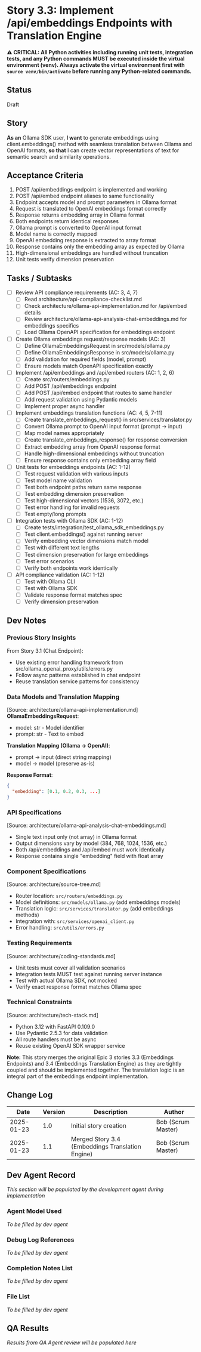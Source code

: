 # Story 3.3: Implement /api/embeddings Endpoints with Translation Engine

**⚠️ CRITICAL: All Python activities including running unit tests, integration tests, and any Python commands MUST be executed inside the virtual environment (venv). Always activate the virtual environment first with `source venv/bin/activate` before running any Python-related commands.**

## Status
Draft

## Story
**As an** Ollama SDK user,
**I want** to generate embeddings using client.embeddings() method with seamless translation between Ollama and OpenAI formats,
**so that** I can create vector representations of text for semantic search and similarity operations.

## Acceptance Criteria
1. POST /api/embeddings endpoint is implemented and working
2. POST /api/embed endpoint aliases to same functionality  
3. Endpoint accepts model and prompt parameters in Ollama format
4. Request is translated to OpenAI embeddings format correctly
5. Response returns embedding array in Ollama format
6. Both endpoints return identical responses
7. Ollama prompt is converted to OpenAI input format
8. Model name is correctly mapped
9. OpenAI embedding response is extracted to array format
10. Response contains only the embedding array as expected by Ollama
11. High-dimensional embeddings are handled without truncation
12. Unit tests verify dimension preservation

## Tasks / Subtasks
- [ ] Review API compliance requirements (AC: 3, 4, 7)
  - [ ] Read architecture/api-compliance-checklist.md
  - [ ] Check architecture/ollama-api-implementation.md for /api/embed details
  - [ ] Review architecture/ollama-api-analysis-chat-embeddings.md for embeddings specifics
  - [ ] Load Ollama OpenAPI specification for embeddings endpoint
- [ ] Create Ollama embeddings request/response models (AC: 3)
  - [ ] Define OllamaEmbeddingsRequest in src/models/ollama.py
  - [ ] Define OllamaEmbeddingsResponse in src/models/ollama.py  
  - [ ] Add validation for required fields (model, prompt)
  - [ ] Ensure models match OpenAPI specification exactly
- [ ] Implement /api/embeddings and /api/embed routers (AC: 1, 2, 6)
  - [ ] Create src/routers/embeddings.py
  - [ ] Add POST /api/embeddings endpoint
  - [ ] Add POST /api/embed endpoint that routes to same handler
  - [ ] Add request validation using Pydantic models
  - [ ] Implement proper async handler
- [ ] Implement embeddings translation functions (AC: 4, 5, 7-11)
  - [ ] Create translate_embeddings_request() in src/services/translator.py
  - [ ] Convert Ollama prompt to OpenAI input format (prompt → input)
  - [ ] Map model names appropriately
  - [ ] Create translate_embeddings_response() for response conversion
  - [ ] Extract embedding array from OpenAI response format
  - [ ] Handle high-dimensional embeddings without truncation
  - [ ] Ensure response contains only embedding array field
- [ ] Unit tests for embeddings endpoints (AC: 1-12)
  - [ ] Test request validation with various inputs
  - [ ] Test model name validation
  - [ ] Test both endpoint paths return same response
  - [ ] Test embedding dimension preservation
  - [ ] Test high-dimensional vectors (1536, 3072, etc.)
  - [ ] Test error handling for invalid requests
  - [ ] Test empty/long prompts
- [ ] Integration tests with Ollama SDK (AC: 1-12)
  - [ ] Create tests/integration/test_ollama_sdk_embeddings.py
  - [ ] Test client.embeddings() against running server
  - [ ] Verify embedding vector dimensions match model
  - [ ] Test with different text lengths
  - [ ] Test dimension preservation for large embeddings
  - [ ] Test error scenarios
  - [ ] Verify both endpoints work identically
- [ ] API compliance validation (AC: 1-12)
  - [ ] Test with Ollama CLI
  - [ ] Test with Ollama SDK
  - [ ] Validate response format matches spec
  - [ ] Verify dimension preservation

## Dev Notes

### Previous Story Insights
From Story 3.1 (Chat Endpoint):
- Use existing error handling framework from src/ollama_openai_proxy/utils/errors.py
- Follow async patterns established in chat endpoint
- Reuse translation service patterns for consistency

### Data Models and Translation Mapping
[Source: architecture/ollama-api-implementation.md]
**OllamaEmbeddingsRequest**:
- model: str - Model identifier
- prompt: str - Text to embed

**Translation Mapping (Ollama → OpenAI)**:
- prompt → input (direct string mapping)
- model → model (preserve as-is)

**Response Format**:
```json
{
  "embedding": [0.1, 0.2, 0.3, ...]
}
```

### API Specifications
[Source: architecture/ollama-api-analysis-chat-embeddings.md]
- Single text input only (not array) in Ollama format
- Output dimensions vary by model (384, 768, 1024, 1536, etc.)
- Both /api/embeddings and /api/embed must work identically
- Response contains single "embedding" field with float array

### Component Specifications
[Source: architecture/source-tree.md]
- Router location: `src/routers/embeddings.py`
- Model definitions: `src/models/ollama.py` (add embeddings models)
- Translation logic: `src/services/translator.py` (add embeddings methods)
- Integration with: `src/services/openai_client.py`
- Error handling: `src/utils/errors.py`

### Testing Requirements
[Source: architecture/coding-standards.md]
- Unit tests must cover all validation scenarios
- Integration tests MUST test against running server instance
- Test with actual Ollama SDK, not mocked
- Verify exact response format matches Ollama spec

### Technical Constraints
[Source: architecture/tech-stack.md]
- Python 3.12 with FastAPI 0.109.0
- Use Pydantic 2.5.3 for data validation
- All route handlers must be async
- Reuse existing OpenAI SDK wrapper service

**Note:** This story merges the original Epic 3 stories 3.3 (Embeddings Endpoints) and 3.4 (Embeddings Translation Engine) as they are tightly coupled and should be implemented together. The translation logic is an integral part of the embeddings endpoint implementation.

## Change Log
| Date | Version | Description | Author |
|------|---------|-------------|--------|
| 2025-01-23 | 1.0 | Initial story creation | Bob (Scrum Master) |
| 2025-01-23 | 1.1 | Merged Story 3.4 (Embeddings Translation Engine) | Bob (Scrum Master) |

## Dev Agent Record
*This section will be populated by the development agent during implementation*

### Agent Model Used
*To be filled by dev agent*

### Debug Log References
*To be filled by dev agent*

### Completion Notes List
*To be filled by dev agent*

### File List
*To be filled by dev agent*

## QA Results
*Results from QA Agent review will be populated here*